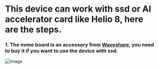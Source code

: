 # This device can work with ssd or AI accelerator card like Helio 8, here are the steps.

### 1. The nvme board is an accessory from [Waveshare](https://www.waveshare.com/pcie-to-m.2-board-e.htm), you need to buy it if you want to use the device with ssd.  

![image](https://github.com/user-attachments/assets/4c287e18-4d6d-4ea4-9cf7-55ae6eaccde0)
